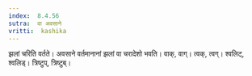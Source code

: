 ```yaml
---
index:  8.4.56
sutra:  वा अवसाने
vritti:  kashika 
---
```


झलां चरिति वर्तते। अवसाने वर्तमानानां झलां वा चरादेशो भवति। वाक्, वाग्। त्वक्, त्वग्। श्वलिट्, श्वलिड्। त्रिष्टुप्, त्रिष्टुब्।

